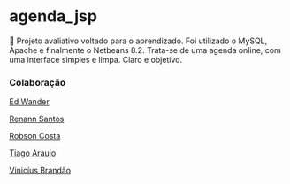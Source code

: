 # agenda_jsp

📅 Projeto avaliativo voltado para o aprendizado. Foi utilizado o MySQL, Apache e finalmente o Netbeans 8.2.
Trata-se de uma agenda online, com uma interface simples e limpa. Claro e objetivo.

### Colaboração

[Ed Wander](https://github.com/Edy940)

[Renann Santos](https://github.com/Renann1)

[Robson Costa](https://github.com/RobsonCostaRbn)

[Tiago Araujo](https://github.com/tiagoarasi)

[Vinicíus Brandão](https://github.com/ViniciusBrandao2)
